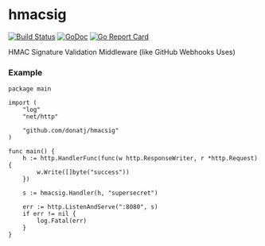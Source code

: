 # hmacsig

[![Build Status](https://travis-ci.org/donatj/hmacsig.svg?branch=master)](https://travis-ci.org/donatj/hmacsig)
[![GoDoc](https://godoc.org/github.com/donatj/hmacsig?status.svg)](https://godoc.org/github.com/donatj/hmacsig)
[![Go Report Card](https://goreportcard.com/badge/github.com/donatj/hmacsig)](https://goreportcard.com/report/github.com/donatj/hmacsig)

HMAC Signature Validation Middleware (like GitHub Webhooks Uses)

### Example

```golang
package main

import (
	"log"
	"net/http"

	"github.com/donatj/hmacsig"
)

func main() {
	h := http.HandlerFunc(func(w http.ResponseWriter, r *http.Request) {
		w.Write([]byte("success"))
	})

	s := hmacsig.Handler(h, "supersecret")

	err := http.ListenAndServe(":8080", s)
	if err != nil {
		log.Fatal(err)
	}
}
```
